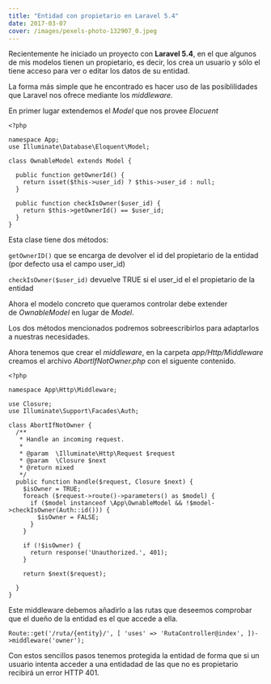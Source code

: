 ```yaml
---
title: "Entidad con propietario en Laravel 5.4"
date: 2017-03-07
cover: /images/pexels-photo-132907_0.jpeg
---
```

Recientemente he iniciado un proyecto con **Laravel 5.4**, en el que algunos de mis modelos tienen un propietario, es decir, los crea un usuario y sólo el tiene acceso para ver o editar los datos de su entidad.

La forma más simple que he encontrado es hacer uso de las posiblilidades que Laravel nos ofrece mediante los _middleware._

En primer lugar extendemos el _Model_ que nos provee _Elocuent_

```
<?php

namespace App;
use Illuminate\Database\Eloquent\Model;

class OwnableModel extends Model {

  public function getOwnerId() {
    return isset($this->user_id) ? $this->user_id : null;
  }

  public function checkIsOwner($user_id) {
    return $this->getOwnerId() == $user_id;
  }
}
```

Esta clase tiene dos métodos: 

`getOwnerID()` que se encarga de devolver el id del propietario de la entidad (por defecto usa el campo user_id)

`checkIsOwner($user_id)` devuelve TRUE si el user_id el el propietario de la entidad

Ahora el modelo concreto que queramos controlar debe extender de _OwnableModel_ en lugar de _Model_.

Los dos métodos mencionados podremos sobreescribirlos para adaptarlos a nuestras necesidades.

Ahora tenemos que crear el _middleware_, en la carpeta _app/Http/Middleware_ creamos el archivo _AbortIfNotOwner.php_ con el siguente contenido.

```
<?php

namespace App\Http\Middleware;

use Closure;
use Illuminate\Support\Facades\Auth;

class AbortIfNotOwner {
  /**
   * Handle an incoming request.
   *
   * @param  \Illuminate\Http\Request $request
   * @param  \Closure $next
   * @return mixed
   */
  public function handle($request, Closure $next) {
    $isOwner = TRUE;
    foreach ($request->route()->parameters() as $model) {
      if ($model instanceof \App\OwnableModel && !$model->checkIsOwner(Auth::id())) {
        $isOwner = FALSE;
      }
    }

    if (!$isOwner) {
      return response('Unauthorized.', 401);
    }

    return $next($request);

  }
}
```

Este middleware debemos añadirlo a las rutas que deseemos comprobar que el dueño de la entidad es el que accede a ella.

```
Route::get('/ruta/{entity}/', [ 'uses' => 'RutaController@index', ])->middleware('owner');
```

Con estos sencillos pasos tenemos protegida la entidad de forma que si un usuario intenta acceder a una entidadad de las que no es propietario recibirá un error HTTP 401.
